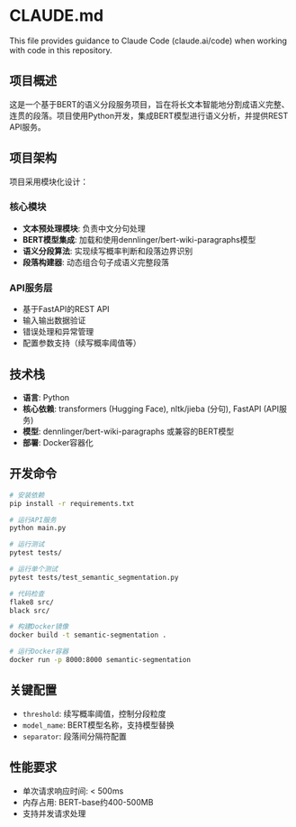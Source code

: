 # CLAUDE.md

This file provides guidance to Claude Code (claude.ai/code) when working with code in this repository.

## 项目概述

这是一个基于BERT的语义分段服务项目，旨在将长文本智能地分割成语义完整、连贯的段落。项目使用Python开发，集成BERT模型进行语义分析，并提供REST API服务。

## 项目架构

项目采用模块化设计：

### 核心模块
- **文本预处理模块**: 负责中文分句处理
- **BERT模型集成**: 加载和使用dennlinger/bert-wiki-paragraphs模型
- **语义分段算法**: 实现续写概率判断和段落边界识别
- **段落构建器**: 动态组合句子成语义完整段落

### API服务层
- 基于FastAPI的REST API
- 输入输出数据验证
- 错误处理和异常管理
- 配置参数支持（续写概率阈值等）

## 技术栈

- **语言**: Python
- **核心依赖**: transformers (Hugging Face), nltk/jieba (分句), FastAPI (API服务)
- **模型**: dennlinger/bert-wiki-paragraphs 或兼容的BERT模型
- **部署**: Docker容器化

## 开发命令

```bash
# 安装依赖
pip install -r requirements.txt

# 运行API服务
python main.py

# 运行测试
pytest tests/

# 运行单个测试
pytest tests/test_semantic_segmentation.py

# 代码检查
flake8 src/
black src/

# 构建Docker镜像
docker build -t semantic-segmentation .

# 运行Docker容器
docker run -p 8000:8000 semantic-segmentation
```

## 关键配置

- `threshold`: 续写概率阈值，控制分段粒度
- `model_name`: BERT模型名称，支持模型替换
- `separator`: 段落间分隔符配置

## 性能要求

- 单次请求响应时间: < 500ms
- 内存占用: BERT-base约400-500MB
- 支持并发请求处理